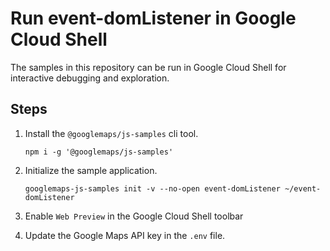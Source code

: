 # Run event-domListener in Google Cloud Shell

The samples in this repository can be run in Google Cloud Shell for interactive debugging and exploration.

## Steps

1. Install the `@googlemaps/js-samples` cli tool.

    ```
    npm i -g '@googlemaps/js-samples'
    ```
1. Initialize the sample application. 
    ```
    googlemaps-js-samples init -v --no-open event-domListener ~/event-domListener
    ```
1. Enable `Web Preview` in the Google Cloud Shell toolbar
1. Update the Google Maps API key in the `.env` file.
